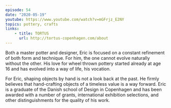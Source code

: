 ```yaml
---
episode: 54
date: "2020-05-19"
youtube: https://www.youtube.com/watch?v=mGFrjz_E2NY
topics: pottery, crafts
links:
    - title: TORTUS
      url: http://tortus-copenhagen.com/about
---
```


Both a master potter and designer, Eric is focused on a constant refinement of
both form and technique. For him, the one cannot evolve naturally without the
other. His love for wheel thrown pottery started already at age 16 and has
evolved into a way of life, his vocation.

For Eric, shaping objects by hand is not a look back at the past. He firmly
believes that hand-crafting objects of a timeless value is a way forward. Eric
is a graduate of the Danish school of Design in Copenhagen and has been awarded
with a number of grants, international exhibition selections, and other
distinguishments for the quality of his work.
